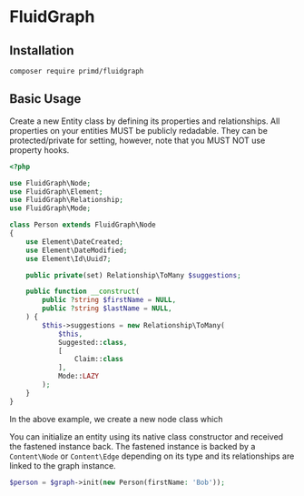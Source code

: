 # FluidGraph


## Installation

```
composer require primd/fluidgraph
```

## Basic Usage

Create a new Entity class by defining its properties and relationships.  All properties on your
entities MUST be publicly redadable.  They can be protected/private for setting, however, note
that you MUST NOT use property hooks.

```php
<?php

use FluidGraph\Node;
use FluidGraph\Element;
use FluidGraph\Relationship;
use FluidGraph\Mode;

class Person extends FluidGraph\Node
{
	use Element\DateCreated;
	use Element\DateModified;
	use Element\Id\Uuid7;

	public private(set) Relationship\ToMany $suggestions;

	public function __construct(
		public ?string $firstName = NULL,
		public ?string $lastName = NULL,
	) {
		$this->suggestions = new Relationship\ToMany(
			$this,
			Suggested::class,
			[
				Claim::class
			],
			Mode::LAZY
		);
	}
}
```

In the above example, we create a new node class which

You can initialize an entity using its native class constructor and received the fastened instance
back.  The fastened instance is backed by a `Content\Node` or `Content\Edge` depending on its type
and its relationships are linked to the graph instance.

```php
$person = $graph->init(new Person(firstName: 'Bob'));
```
